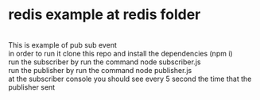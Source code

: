 # redis example at  redis folder 
<br />
This is example  of pub sub event
<br />
in order to run it clone this repo and install the dependencies (npm i)
<br />
run the subscriber by run the command node subscriber.js
<br />
run the publisher by run the command node publisher.js
<br />
at the subscriber console you should see every 5 second the time that the publisher sent